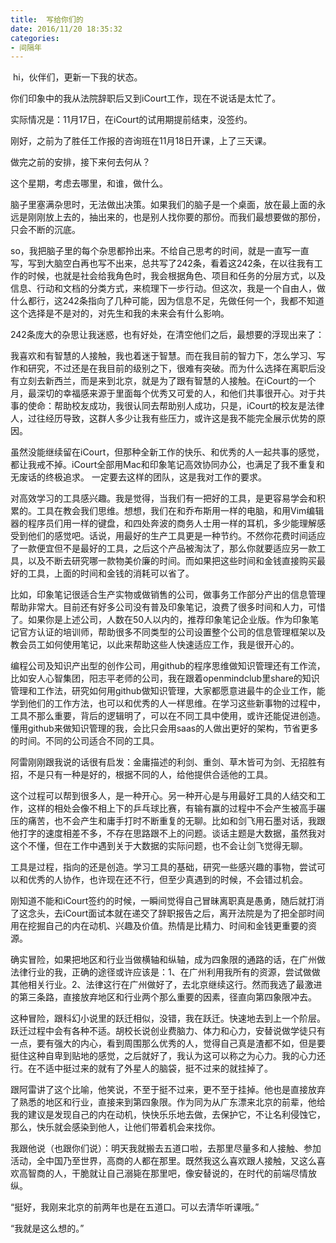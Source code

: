 ```yaml
---
title:  写给你们的
date: 2016/11/20 18:35:32
categories: 
- 间隔年
---
```

 hi，伙伴们，更新一下我的状态。

你们印象中的我从法院辞职后又到iCourt工作，现在不说话是太忙了。

实际情况是：11月17日，在iCourt的试用期提前结束，没签约。

刚好，之前为了胜任工作报的咨询班在11月18日开课，上了三天课。

做完之前的安排，接下来何去何从？

这个星期，考虑去哪里，和谁，做什么。

脑子里塞满杂思时，无法做出决策。如果我们的脑子是一个桌面，放在最上面的永远是刚刚放上去的，抽出来的，也是别人找你要的那份。而我们最想要做的那份，只会不断的沉底。

so，我把脑子里的每个杂思都拎出来。不给自己思考的时间，就是一直写一直写，写到大脑空白再也写不出来，总共写了242条，看着这242条，在以往我有工作的时候，也就是社会给我角色时，我会根据角色、项目和任务的分层方式，以及信息、行动和文档的分类方式，来梳理下一步行动。但这次，我是一个自由人，做什么都行，这242条指向了几种可能，因为信息不足，先做任何一个，我都不知道这个选择是不是对的，对先生和我的未来会有什么影响。

242条庞大的杂思让我迷惑，也有好处，在清空他们之后，最想要的浮现出来了：

我喜欢和有智慧的人接触，我也着迷于智慧。而在我目前的智力下，怎么学习、写作和研究，不过还是在我目前的级别之下，很难有突破。而为什么选择在离职后没有立刻去新西兰，而是来到北京，就是为了跟有智慧的人接触。在iCourt的一个月，最深切的幸福感来源于里面每个优秀又可爱的人，和他们共事很开心。对于共事的使命：帮助校友成功，我很认同去帮助别人成功，只是，iCourt的校友是法律人，过往经历导致，这群人多少让我有些压力，或许这是我不能完全展示优势的原因。

虽然没能继续留在iCourt，但那种全新工作的快乐、和优秀的人一起共事的感觉，都让我戒不掉。iCourt全部用Mac和印象笔记高效协同办公，也满足了我不重复和无废话的终极追求。
一定要去这样的团队，这是我对工作的要求。

对高效学习的工具感兴趣。我是觉得，当我们有一把好的工具，是更容易学会和积累的。工具在教会我们思维。想想，我们在和乔布斯用一样的电脑，和用Vim编辑器的程序员们用一样的键盘，和四处奔波的商务人士用一样的耳机，多少能理解感受到他们的感觉吧。话说，用最好的生产工具更是一种节约。不然你花费时间适应了一款便宜但不是最好的工具，之后这个产品被淘汰了，那么你就要适应另一款工具，以及不断去研究哪一款物美价廉的时间。而如果把这些时间和金钱直接购买最好的工具，上面的时间和金钱的消耗可以省了。

比如，印象笔记很适合生产实物或做销售的公司，做事务工作部分产出的信息管理帮助非常大。目前还有好多公司没有普及印象笔记，浪费了很多时间和人力，可惜了。如果你是上述公司，人数在50人以内的，推荐印象笔记企业版。作为印象笔记官方认证的培训师，帮助很多不同类型的公司设置整个公司的信息管理框架以及教会员工如何使用笔记，以此来帮助这些人快速适应工作，我是很开心的。

编程公司及知识产出型的创作公司，用github的程序思维做知识管理还有工作流，比如安人心智集团，阳志平老师的公司，我在跟着openmindclub里share的知识管理和工作法，研究如何用github做知识管理，大家都愿意进最牛的企业工作，能学到他们的工作方法，也可以和优秀的人一样思维。在学习这些新事物的过程中，工具不那么重要，背后的逻辑明了，可以在不同工具中使用，或许还能促进创造。懂用github来做知识管理的我，会比只会用saas的人做出更好的架构，节省更多的时间。不同的公司适合不同的工具。

阿雷刚刚跟我说的话很有启发：金庸描述的利剑、重剑、草木皆可为剑、无招胜有招，不是只有一种是好的，根据不同的人，给他提供合适他的工具。

这个过程可以帮到很多人，是一种开心。另一种开心是与用最好工具的人结交和工作，这样的相处会像不相上下的乒乓球比赛，有输有赢的过程中不会产生被高手碾压的痛苦，也不会产生和庸手打时不断重复的无聊。比如和剑飞用石墨对话，我跟他打字的速度相差不多，不存在思路跟不上的问题。谈话主题是大数据，虽然我对这个不懂，但在工作中遇到关于大数据的实际问题，也不会让剑飞觉得无聊。

工具是过程，指向的还是创造。学习工具的基础，研究一些感兴趣的事物，尝试可以和优秀的人协作，也许现在还不行，但至少真遇到的时候，不会错过机会。

刚知道不能和iCourt签约的时候，一瞬间觉得自己冒昧离职真是愚勇，随后就打消了这念头，去iCourt面试本就在递交了辞职报告之后，离开法院是为了把全部时间用在挖掘自己的内在动机、兴趣及价值。热情是比精力、时间和金钱更重要的资源。

确实冒险，如果把地区和行业当做横轴和纵轴，成为四象限的通路的话，在广州做法律行业的我，正确的途径或许应该是：1、在广州利用我所有的资源，尝试做做其他相关行业。2、法律这行在广州做好了，去北京继续这行。然而我选了最激进的第三条路，直接放弃地区和行业两个那么重要的因素，径直向第四象限冲去。

这种冒险，跟科幻小说里的跃迁相似，没错，我在跃迁。快速地去到上一个阶层。跃迁过程中会有各种不适。胡校长说创业费脑力、体力和心力，安替说做学徒只有一点，要有强大的内心，看到周围那么优秀的人，觉得自己真是渣都不如，但是要挺住这种自卑到贴地的感觉，之后就好了，我认为这可以称之为心力。我的心力还行。在不适中挺过来的就有了外星人的脑袋，挺不过来的就挂掉了。

跟阿雷讲了这个比喻，他笑说，不至于挺不过来，更不至于挂掉。他也是直接放弃了熟悉的地区和行业，直接来到第四象限。作为同为从广东漂来北京的前辈，他给我的建议是发现自己的内在动机，快快乐乐地去做，去保护它，不让名利侵蚀它，那么，快乐就会感染到他人，让他们带着机会来找你。

我跟他说（也跟你们说）：明天我就搬去五道口啦，去那里尽量多和人接触、参加活动，全中国乃至世界，高商的人都在那里。既然我这么喜欢跟人接触，又这么喜欢高智商的人，干脆就让自己溺毙在那里吧，像安替说的，在时代的前端尽情放纵。

“挺好，我刚来北京的前两年也是在五道口。可以去清华听课哦。”

“我就是这么想的。”
  
  